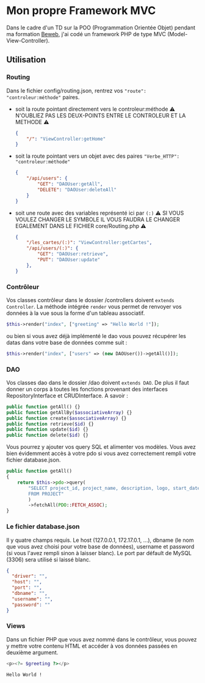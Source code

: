 # Mon propre Framework MVC

Dans le cadre d'un TD sur la POO (Programmation Orientée Objet) pendant ma formation [Beweb](https://fondespierre.com/nos-poles-de-competences/beweb-ecole-numerique/developpeur-web/), j'ai codé un framework PHP de type MVC (Model-View-Controller).

## Utilisation

### Routing

Dans le fichier config/routing.json, rentrez vos `"route": "controleur:méthode"` paires.
- soit la route pointant directement vers le controleur:méthode
    :warning: N'OUBLIEZ PAS LES DEUX-POINTS ENTRE LE CONTROLEUR ET LA METHODE :warning:
    ```json
    {
        "/": "ViewController:getHome"
    }
    ```
- soit la route pointant vers un objet avec des paires `"Verbe_HTTP": "controleur:méthode"`
    ```json
    {
        "/api/users": {
            "GET": "DAOUser:getAll",
            "DELETE": "DAOUser:deleteAll"
        }
    }
    ```
- soit une route avec des variables représenté ici par `(:)` :warning: SI VOUS VOULEZ CHANGER LE SYMBOLE IL VOUS FAUDRA LE CHANGER EGALEMENT DANS LE FICHIER core/Routing.php :warning:
    ```json
    {
        "/les_cartes/(:)": "ViewController:getCartes",
        "/api/users/(:)": {
            "GET": "DAOUser:retrieve",
            "PUT": "DAOUser:update"
        },
    }
    ```

### Contrôleur

Vos classes contrôleur dans le dossier /controllers doivent `extends Controller`.
La méthode intégrée `render` vous permet de renvoyer vos données à la vue sous la forme d'un tableau associatif.
```php
$this->render("index", ["greeting" => "Hello World !"]);
```
ou bien si vous avez déjà implémenté le dao vous pouvez récupérer les datas dans votre base de données comme suit :
```php
$this->render("index", ["users" => (new DAOUser())->getAll()]);
```

### DAO

Vos classes dao dans le dossier /dao doivent `extends DAO`.
De plus il faut donner un corps à toutes les fonctions provenant des interfaces RepositoryInterface et CRUDInterface. A savoir :
```php
public function getAll() {}
public function getAllBy($associativeArray) {}
public function create($associativeArray) {}
public function retrieve($id) {}
public function update($id) {}
public function delete($id) {}
```

Vous pourrez y ajouter vos query SQL et alimenter vos modèles. Vous avez bien évidemment accès à votre pdo si vous avez correctement rempli votre fichier database.json.
```php
public function getAll()
{
    return $this->pdo->query(
        "SELECT project_id, project_name, description, logo, start_date, end_date
        FROM PROJECT"
        )
        ->fetchAll(PDO::FETCH_ASSOC);
}

```

### Le fichier database.json

Il y quatre champs requis. Le host (127.0.0.1, 172.17.0.1, ...), dbname (le nom que vous avez choisi pour votre base de données), username et password (si vous l'avez rempli sinon à laisser blanc). Le port par défault de MySQL (3306) sera utilisé si laissé blanc.
```json
{
  "driver": "",
  "host": "",
  "port": "",
  "dbname": "",
  "username": "",
  "password": ""
}
```

### Views

Dans un fichier PHP que vous avez nommé dans le contrôleur, vous pouvez y mettre votre contenu HTML et accéder à vos données passées en deuxième argument.
```php
<p><?= $greeting ?></p>
```
```output
Hello World !
```